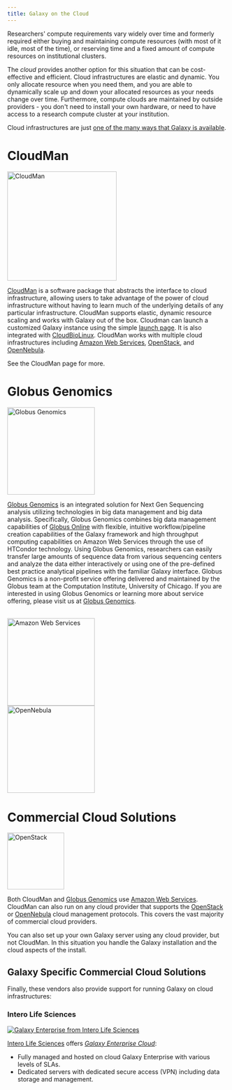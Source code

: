 ```yaml
---
title: Galaxy on the Cloud
---
```

Researchers' compute requirements vary widely over time and formerly required either buying and maintaining compute resources (with most of it idle, most of the time), or reserving time and a fixed amount of compute resources on institutional clusters.

The *cloud* provides another option for this situation that can be cost-effective and efficient.  Cloud infrastructures are elastic and dynamic.  You only allocate resource when you need them, and you are able to dynamically scale up and down your allocated resources as your needs change over time.  Furthermore, compute clouds are maintained by outside providers - you don't need to install your own hardware, or need to have access to a research compute cluster at your institution.

Cloud infrastructures are just [one of the many ways that Galaxy is available](/src/choices/index.md).

# CloudMan

<div class='left'><a href='/src/cloudman/index.md'><img src="/src/images/logos/CloudManWideBlackLogo.png" alt="CloudMan" width="250" /></a></div>

[CloudMan](/src/cloudman/index.md) is a software package that abstracts the interface to cloud infrastructure, allowing users to take advantage of the power of cloud infrastructure without having to learn much of the underlying details of any particular infrastructure.  CloudMan supports elastic, dynamic resource scaling and works with Galaxy out of the box. Cloudman can launch a customized Galaxy instance using the simple [launch page](https://launch.usegalaxy.org/launch). It is also integrated with [CloudBioLinux](http://cloudbiolinux.org/).  CloudMan works with multiple cloud infrastructures including [Amazon Web Services](http://aws.amazon.com), [OpenStack](http://www.openstack.org/), and [OpenNebula](http://opennebula.org).

See the CloudMan page for more.

# Globus Genomics

<div class='right'><a href='http://www.globus.org/genomics'><img src="/src/images/logos/GlobusGenomics.png" alt="Globus Genomics" width="200" /></a></div>

[Globus Genomics](http://www.globus.org/genomics) is an integrated solution for Next Gen Sequencing analysis utilizing technologies in big data management and big data analysis. Specifically, Globus Genomics combines big data management capabilities of [Globus Online](http://www.globusonline.org) with flexible, intuitive workflow/pipeline creation capabilities of the Galaxy framework and high throughput computing capabilities on Amazon Web Services through the use of HTCondor technology. Using Globus Genomics, researchers can easily transfer large amounts of sequence data from various sequencing centers and analyze the data either interactively or using one of the pre-defined best practice analytical pipelines with the familiar Galaxy interface. Globus Genomics is a non-profit service offering delivered and maintained by the Globus team at the Computation Institute, University of Chicago. If you are interested in using Globus Genomics or learning more about service offering, please visit us at [Globus Genomics](http://www.globus.org/genomics).

<div class='right'><br /><a href='http://aws.amazon.com/'><img src="/src/images/logos/AWSLogo400.png" alt="Amazon Web Services" width="200" /></a><br /><a href='http://opennebula.org'><img src="/src/images/logos/OpenNebulaLogo.png" alt="OpenNebula" width="200" /></a></div>

# Commercial Cloud Solutions

[<img class="pull-left" src="/src/images/logos/OpenStackLogo.png" alt="OpenStack" width="130" />](http://openstack.org)

Both CloudMan and [Globus Genomics](/src/cloud/index.md#globus-genomics) use [Amazon Web Services](http://aws.amazon.com).  CloudMan can also run on any cloud provider that supports the [OpenStack](http://openstack.org) or [OpenNebula](http://opennebula.org) cloud management protocols.  This covers the vast majority of commercial cloud providers.

You can also set up your own Galaxy server using any cloud provider, but not CloudMan.  In this situation you handle the Galaxy installation and the cloud aspects of the install.

## Galaxy Specific Commercial Cloud Solutions

Finally, these vendors also provide support for running Galaxy on cloud infrastructures:

### Intero Life Sciences

[<img class="pull-right" src="/images/logos/galaxy-enterprise-logo-200.png" alt="Galaxy Enterprise from Intero Life Sciences" />](https://www.galaxyinformatics.com/)

[Intero Life Sciences](https://www.interolifesciences.com/) offers *[Galaxy Enterprise Cloud](https://www.galaxyinformatics.com/)*:

* Fully managed and hosted on cloud Galaxy Enterprise with various levels of SLAs.
* Dedicated servers with dedicated secure access (VPN) including data storage and management.

